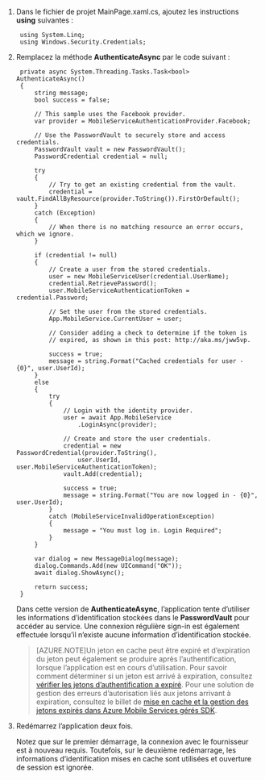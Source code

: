 
1. Dans le fichier de projet MainPage.xaml.cs, ajoutez les instructions **using** suivantes :

        using System.Linq;      
        using Windows.Security.Credentials;

2. Remplacez la méthode **AuthenticateAsync** par le code suivant :

        private async System.Threading.Tasks.Task<bool> AuthenticateAsync()
        {
            string message;
            bool success = false;

            // This sample uses the Facebook provider.
            var provider = MobileServiceAuthenticationProvider.Facebook;

            // Use the PasswordVault to securely store and access credentials.
            PasswordVault vault = new PasswordVault();
            PasswordCredential credential = null;

            try
            {
                // Try to get an existing credential from the vault.
                credential = vault.FindAllByResource(provider.ToString()).FirstOrDefault();
            }
            catch (Exception)
            {
                // When there is no matching resource an error occurs, which we ignore.
            }

            if (credential != null)
            {
                // Create a user from the stored credentials.
                user = new MobileServiceUser(credential.UserName);
                credential.RetrievePassword();
                user.MobileServiceAuthenticationToken = credential.Password;

                // Set the user from the stored credentials.
                App.MobileService.CurrentUser = user;

                // Consider adding a check to determine if the token is 
                // expired, as shown in this post: http://aka.ms/jww5vp.

                success = true;
                message = string.Format("Cached credentials for user - {0}", user.UserId);
            }
            else
            {
                try
                {
                    // Login with the identity provider.
                    user = await App.MobileService
                        .LoginAsync(provider);

                    // Create and store the user credentials.
                    credential = new PasswordCredential(provider.ToString(),
                        user.UserId, user.MobileServiceAuthenticationToken);
                    vault.Add(credential);

                    success = true;
                    message = string.Format("You are now logged in - {0}", user.UserId);
                }
                catch (MobileServiceInvalidOperationException)
                {
                    message = "You must log in. Login Required";
                }
            }
            
            var dialog = new MessageDialog(message);
            dialog.Commands.Add(new UICommand("OK"));
            await dialog.ShowAsync();

            return success;
        }

    Dans cette version de **AuthenticateAsync**, l’application tente d’utiliser les informations d’identification stockées dans le **PasswordVault** pour accéder au service. Une connexion régulière sign-in est également effectuée lorsqu’il n’existe aucune information d’identification stockée.

    >[AZURE.NOTE]Un jeton en cache peut être expiré et d’expiration du jeton peut également se produire après l’authentification, lorsque l’application est en cours d’utilisation. Pour savoir comment déterminer si un jeton est arrivé à expiration, consultez [vérifier les jetons d’authentification a expiré](http://aka.ms/jww5vp). Pour une solution de gestion des erreurs d’autorisation liés aux jetons arrivant à expiration, consultez le billet de [mise en cache et la gestion des jetons expirés dans Azure Mobile Services gérés SDK](http://blogs.msdn.com/b/carlosfigueira/archive/2014/03/13/caching-and-handling-expired-tokens-in-azure-mobile-services-managed-sdk.aspx). 

3. Redémarrez l’application deux fois.

    Notez que sur le premier démarrage, la connexion avec le fournisseur est à nouveau requis. Toutefois, sur le deuxième redémarrage, les informations d’identification mises en cache sont utilisées et ouverture de session est ignorée. 
